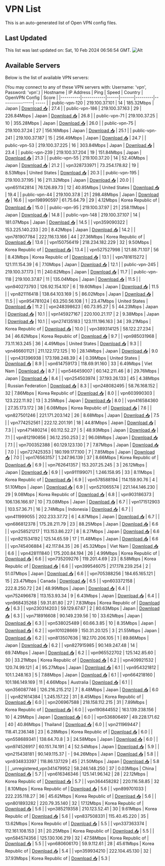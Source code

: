 # VPN List

This is an auto-generated list of Open VPN config files.

## Last Updated

This list was last updated on: Sat, 10 Feb 2024 06:56:54 GMT.
![Alt](https://repobeats.axiom.co/api/embed/186b98318ef1479477931607c1ad7d823f12451f.svg "Repobeats analytics image")

## Available Servers

Below is the list of available VPN servers:

(You may connect to any of these VPN servers with: Username: 'vpn', Password: 'vpn'.)
| Hostname | IP Address | Ping | Speed | Country | OpenVPN Config | Score |
|----------|------------|------|-------|---------|----------------| ----- |
| public-vpn-120 | 219.100.37.101 | 14 | 185.32Mbps | Japan | [Download 📥](./configs/server_0_JP.ovpn) | 27.4 |
| public-vpn-186 | 219.100.37.163 | 29 | 226.84Mbps | Japan | [Download 📥](./configs/server_1_JP.ovpn) | 26.8 |
| public-vpn-71 | 219.100.37.25 | 10 | 355.28Mbps | Japan | [Download 📥](./configs/server_2_JP.ovpn) | 26.0 |
| public-vpn-75 | 219.100.37.24 | 27 | 156.16Mbps | Japan | [Download 📥](./configs/server_3_JP.ovpn) | 25.1 |
| public-vpn-241 | 219.100.37.187 | 15 | 256.49Mbps | Japan | [Download 📥](./configs/server_4_JP.ovpn) | 24.7 |
| public-vpn-53 | 219.100.37.225 | 16 | 303.84Mbps | Japan | [Download 📥](./configs/server_5_JP.ovpn) | 23.4 |
| public-vpn-239 | 219.100.37.204 | 19 | 151.84Mbps | Japan | [Download 📥](./configs/server_6_JP.ovpn) | 21.3 |
| public-vpn-55 | 219.100.37.20 | 14 | 52.40Mbps | Japan | [Download 📥](./configs/server_7_JP.ovpn) | 21.2 |
| vpn328733971 | 73.254.178.82 | 19 | 8.53Mbps | United States | [Download 📥](./configs/server_8_US.ovpn) | 20.3 |
| public-vpn-195 | 219.100.37.195 | 16 | 211.32Mbps | Japan | [Download 📥](./configs/server_9_JP.ovpn) | 20.0 |
| vpn651142814 | 76.126.89.73 | 12 | 40.85Mbps | United States | [Download 📥](./configs/server_10_US.ovpn) | 19.4 |
| public-vpn-44 | 219.100.37.8 | 21 | 298.48Mbps | Japan | [Download 📥](./configs/server_11_JP.ovpn) | 16.6 |
| vpn198990597 | 61.75.64.79 | 29 | 4.12Mbps | Korea Republic of | [Download 📥](./configs/server_12_KR.ovpn) | 15.0 |
| public-vpn-95 | 219.100.37.97 | 21 | 258.11Mbps | Japan | [Download 📥](./configs/server_13_JP.ovpn) | 14.8 |
| public-vpn-148 | 219.100.37.107 | 14 | 181.07Mbps | Japan | [Download 📥](./configs/server_14_JP.ovpn) | 14.5 |
| vpn359090322 | 153.225.140.233 | 20 | 8.42Mbps | Japan | [Download 📥](./configs/server_15_JP.ovpn) | 14.2 |
| vpn781907784 | 222.116.13.166 | 44 | 27.36Mbps | Korea Republic of | [Download 📥](./configs/server_16_KR.ovpn) | 13.6 |
| vpn150756419 | 218.234.182.229 | 32 | 9.50Mbps | Korea Republic of | [Download 📥](./configs/server_17_KR.ovpn) | 13.4 |
| vpn527527998 | 121.88.71.107 | 56 | 8.43Mbps | Korea Republic of | [Download 📥](./configs/server_18_KR.ovpn) | 13.1 |
| vpn781615272 | 121.111.154.39 | 6 | 7.10Mbps | Japan | [Download 📥](./configs/server_19_JP.ovpn) | 12.1 |
| public-vpn-245 | 219.100.37.173 | 11 | 240.62Mbps | Japan | [Download 📥](./configs/server_20_JP.ovpn) | 11.7 |
| public-vpn-118 | 219.100.37.87 | 11 | 135.04Mbps | Japan | [Download 📥](./configs/server_21_JP.ovpn) | 11.5 |
| vpn940273793 | 126.92.154.107 | 6 | 19.60Mbps | Japan | [Download 📥](./configs/server_22_JP.ovpn) | 11.5 |
| vpn821116418 | 138.64.103.169 | 5 | 86.02Mbps | Japan | [Download 📥](./configs/server_23_JP.ovpn) | 11.5 |
| vpn954781024 | 63.250.56.108 | 1 | 23.47Mbps | United States | [Download 📥](./configs/server_24_US.ovpn) | 11.2 |
| vpn248398623 | 60.73.95.27 | 5 | 44.23Mbps | Japan | [Download 📥](./configs/server_25_JP.ovpn) | 10.1 |
| vpn145927167 | 220.100.21.117 | 2 | 9.38Mbps | Japan | [Download 📥](./configs/server_26_JP.ovpn) | 10.1 |
| vpn274135183 | 123.111.196.163 | 34 | 39.21Mbps | Korea Republic of | [Download 📥](./configs/server_27_KR.ovpn) | 10.0 |
| vpn389314125 | 58.122.27.234 | 34 | 46.62Mbps | Korea Republic of | [Download 📥](./configs/server_28_KR.ovpn) | 9.7 |
| vpn985031968 | 73.11.163.245 | 36 | 4.49Mbps | United States | [Download 📥](./configs/server_29_US.ovpn) | 9.3 |
| vpn466601121 | 211.122.172.125 | 10 | 28.14Mbps | Japan | [Download 📥](./configs/server_30_JP.ovpn) | 9.0 |
| vpn431396938 | 173.198.248.39 | 4 | 0.39Mbps | United States | [Download 📥](./configs/server_31_US.ovpn) | 8.9 |
| vpn614759173 | 118.69.91.160 | 33 | 6.49Mbps | Viet Nam | [Download 📥](./configs/server_32_VN.ovpn) | 8.7 |
| vpn546459007 | 60.142.211.46 | 8 | 29.76Mbps | Japan | [Download 📥](./configs/server_33_JP.ovpn) | 8.4 |
| vpn254503974 | 37.193.26.133 | 45 | 4.38Mbps | Russian Federation | [Download 📥](./configs/server_34_RU.ovpn) | 8.3 |
| vpn248082495 | 58.76.168.152 | 32 | 7.86Mbps | Korea Republic of | [Download 📥](./configs/server_35_KR.ovpn) | 8.0 |
| vpn603990303 | 123.222.11.92 | 13 | 3.25Mbps | Japan | [Download 📥](./configs/server_36_JP.ovpn) | 8.0 |
| vpn416584360 | 27.35.173.172 | 38 | 6.08Mbps | Korea Republic of | [Download 📥](./configs/server_37_KR.ovpn) | 7.6 |
| vpn827501246 | 221.171.203.142 | 26 | 8.68Mbps | Japan | [Download 📥](./configs/server_38_JP.ovpn) | 7.5 |
| vpn774252561 | 222.12.201.191 | 18 | 44.81Mbps | Japan | [Download 📥](./configs/server_39_JP.ovpn) | 7.3 |
| vpn471480214 | 60.112.52.27 | 5 | 48.93Mbps | Japan | [Download 📥](./configs/server_40_JP.ovpn) | 7.1 |
| vpn812190856 | 36.12.250.253 | 2 | 96.08Mbps | Japan | [Download 📥](./configs/server_41_JP.ovpn) | 7.1 |
| vpn700352388 | 60.129.123.130 | 7 | 7.87Mbps | Japan | [Download 📥](./configs/server_42_JP.ovpn) | 7.0 |
| vpn727425353 | 180.199.177.100 | 7 | 7.85Mbps | Japan | [Download 📥](./configs/server_43_JP.ovpn) | 7.0 |
| vpn176563157 | 1.247.96.139 | 37 | 8.66Mbps | Korea Republic of | [Download 📥](./configs/server_44_KR.ovpn) | 6.9 |
| vpn762641357 | 153.207.25.245 | 3 | 26.12Mbps | Japan | [Download 📥](./configs/server_45_JP.ovpn) | 6.9 |
| vpn911199071 | 1.246.158.95 | 33 | 8.11Mbps | Korea Republic of | [Download 📥](./configs/server_46_KR.ovpn) | 6.9 |
| vpn578588194 | 114.159.90.76 | 4 | 51.10Mbps | Japan | [Download 📥](./configs/server_47_JP.ovpn) | 6.9 |
| vpn521065574 | 221.144.146.230 | 29 | 9.08Mbps | Korea Republic of | [Download 📥](./configs/server_48_KR.ovpn) | 6.8 |
| vpn903186373 | 106.136.166.97 | 10 | 73.08Mbps | Japan | [Download 📥](./configs/server_49_JP.ovpn) | 6.7 |
| vpn171512903 | 103.57.36.71 | 16 | 2.74Mbps | Indonesia | [Download 📥](./configs/server_50_ID.ovpn) | 6.7 |
| vpn411999055 | 202.233.37.72 | 6 | 4.87Mbps | Japan | [Download 📥](./configs/server_51_JP.ovpn) | 6.7 |
| vpn686812378 | 175.28.211.79 | 23 | 88.25Mbps | Japan | [Download 📥](./configs/server_52_JP.ovpn) | 6.6 |
| vpn258521217 | 113.153.86.227 | 8 | 8.27Mbps | Japan | [Download 📥](./configs/server_53_JP.ovpn) | 6.6 |
| vpn821534192 | 125.14.65.59 | 17 | 11.48Mbps | Japan | [Download 📥](./configs/server_54_JP.ovpn) | 6.6 |
| vpn745406884 | 42.117.84.35 | 26 | 45.32Mbps | Viet Nam | [Download 📥](./configs/server_55_VN.ovpn) | 6.6 |
| vpn428111840 | 175.200.84.194 | 26 | 4.99Mbps | Korea Republic of | [Download 📥](./configs/server_56_KR.ovpn) | 6.6 |
| vpn735209276 | 119.201.4.69 | 23 | 8.58Mbps | Korea Republic of | [Download 📥](./configs/server_57_KR.ovpn) | 6.6 |
| vpn399546075 | 217.178.239.254 | 2 | 51.07Mbps | Japan | [Download 📥](./configs/server_58_JP.ovpn) | 6.6 |
| vpn705388256 | 184.65.165.121 | 15 | 23.47Mbps | Canada | [Download 📥](./configs/server_59_CA.ovpn) | 6.5 |
| vpn603372158 | 222.8.250.72 | 24 | 48.99Mbps | Japan | [Download 📥](./configs/server_60_JP.ovpn) | 6.4 |
| vpn752496678 | 113.153.93.34 | 9 | 6.43Mbps | Japan | [Download 📥](./configs/server_61_JP.ovpn) | 6.4 |
| vpn968435268 | 59.31.81.80 | 27 | 7.83Mbps | Korea Republic of | [Download 📥](./configs/server_62_KR.ovpn) | 6.3 |
| vpn230314203 | 59.129.67.67 | 2 | 80.63Mbps | Japan | [Download 📥](./configs/server_63_JP.ovpn) | 6.3 |
| vpn718916608 | 90.149.239.56 | 10 | 33.62Mbps | Japan | [Download 📥](./configs/server_64_JP.ovpn) | 6.3 |
| vpn538025489 | 60.66.3.85 | 10 | 8.35Mbps | Japan | [Download 📥](./configs/server_65_JP.ovpn) | 6.2 |
| vpn101028669 | 150.31.20.125 | 3 | 21.55Mbps | Japan | [Download 📥](./configs/server_66_JP.ovpn) | 6.2 |
| vpn813507636 | 182.170.206.105 | 1 | 89.86Mbps | Japan | [Download 📥](./configs/server_67_JP.ovpn) | 6.2 |
| vpn827915985 | 90.149.247.48 | 14 | 69.74Mbps | Japan | [Download 📥](./configs/server_68_JP.ovpn) | 6.2 |
| vpn965522702 | 125.142.85.60 | 30 | 33.21Mbps | Korea Republic of | [Download 📥](./configs/server_69_KR.ovpn) | 6.2 |
| vpn409921532 | 120.74.99.121 | 4 | 95.27Mbps | Japan | [Download 📥](./configs/server_70_JP.ovpn) | 6.1 |
| vpn954321812 | 101.1.248.163 | 5 | 7.88Mbps | Japan | [Download 📥](./configs/server_71_JP.ovpn) | 6.1 |
| vpn664218160 | 101.186.149.169 | 11 | 4.66Mbps | Australia | [Download 📥](./configs/server_72_AU.ovpn) | 6.1 |
| vpn356087746 | 126.216.215.212 | 7 | 8.48Mbps | Japan | [Download 📥](./configs/server_73_JP.ovpn) | 6.0 |
| vpn821614384 | 1.245.157.22 | 31 | 8.45Mbps | Korea Republic of | [Download 📥](./configs/server_74_KR.ovpn) | 6.0 |
| vpn206967588 | 218.158.112.215 | 31 | 7.89Mbps | Korea Republic of | [Download 📥](./configs/server_75_KR.ovpn) | 6.0 |
| vpn190844552 | 163.139.238.156 | 10 | 4.29Mbps | Japan | [Download 📥](./configs/server_76_JP.ovpn) | 6.0 |
| vpn536806497 | 49.228.171.62 | 40 | 40.86Mbps | Thailand | [Download 📥](./configs/server_77_TH.ovpn) | 6.0 |
| vpn211969447 | 118.41.236.148 | 23 | 6.28Mbps | Korea Republic of | [Download 📥](./configs/server_78_KR.ovpn) | 6.0 |
| vpn558689341 | 138.64.70.8 | 3 | 24.58Mbps | Japan | [Download 📥](./configs/server_79_JP.ovpn) | 6.0 |
| vpn974526917 | 60.151.74.191 | 4 | 52.54Mbps | Japan | [Download 📥](./configs/server_80_JP.ovpn) | 5.9 |
| vpn215438181 | 90.149.115.37 | - | 94.26Mbps | Japan | [Download 📥](./configs/server_81_JP.ovpn) | 5.8 |
| vpn934833397 | 118.86.137.129 | 45 | 21.50Mbps | Japan | [Download 📥](./configs/server_82_JP.ovpn) | 5.8 |
| _unregistered_vpn341479952 | 58.246.148.250 | 37 | 0.03Mbps | China | [Download 📥](./configs/server_83_CN.ovpn) | 5.7 |
| vpn616346346 | 125.141.96.142 | 28 | 22.12Mbps | Korea Republic of | [Download 📥](./configs/server_84_KR.ovpn) | 5.7 |
| vpn364458282 | 220.116.58.85 | 32 | 8.10Mbps | Korea Republic of | [Download 📥](./configs/server_85_KR.ovpn) | 5.6 |
| vpn899701033 | 222.235.118.27 | 36 | 45.62Mbps | Korea Republic of | [Download 📥](./configs/server_86_KR.ovpn) | 5.6 |
| vpn801893282 | 220.79.35.140 | 32 | 17.12Mbps | Korea Republic of | [Download 📥](./configs/server_87_KR.ovpn) | 5.6 |
| vpn385219358 | 210.123.52.41 | 30 | 9.61Mbps | Korea Republic of | [Download 📥](./configs/server_88_KR.ovpn) | 5.6 |
| vpn837508331 | 115.40.45.220 | 35 | 13.62Mbps | Korea Republic of | [Download 📥](./configs/server_89_KR.ovpn) | 5.5 |
| vpn337363374 | 112.161.108.153 | 31 | 20.25Mbps | Korea Republic of | [Download 📥](./configs/server_90_KR.ovpn) | 5.5 |
| vpn584574356 | 125.130.106.219 | 32 | 47.58Mbps | Korea Republic of | [Download 📥](./configs/server_91_KR.ovpn) | 5.5 |
| vpn680606170 | 59.9.112.61 | 28 | 45.61Mbps | Korea Republic of | [Download 📥](./configs/server_92_KR.ovpn) | 5.4 |
| vpn359934210 | 222.104.45.130 | 32 | 37.93Mbps | Korea Republic of | [Download 📥](./configs/server_93_KR.ovpn) | 5.3 |
